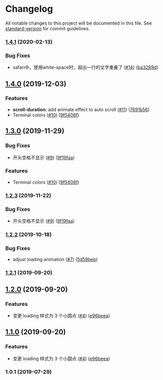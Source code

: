 # Changelog

All notable changes to this project will be documented in this file. See [standard-version](https://github.com/conventional-changelog/standard-version) for commit guidelines.

### [1.4.1](https://github.com/FEMessage/log-viewer/compare/v1.4.0...v1.4.1) (2020-02-13)


### Bug Fixes

* safari中，使用white-space时，超出一行的文字重叠了 ([#14](https://github.com/FEMessage/log-viewer/issues/14)) ([ba3289d](https://github.com/FEMessage/log-viewer/commit/ba3289d))



## [1.4.0](https://github.com/FEMessage/log-viewer/compare/v1.3.0...v1.4.0) (2019-12-03)


### Features

* **scroll-duration:** add animate effect to auto scroll ([#11](https://github.com/FEMessage/log-viewer/issues/11)) ([7691b56](https://github.com/FEMessage/log-viewer/commit/7691b56))
* Terminal colors ([#10](https://github.com/FEMessage/log-viewer/issues/10)) ([9f5408f](https://github.com/FEMessage/log-viewer/commit/9f5408f))



## [1.3.0](https://github.com/FEMessage/log-viewer/compare/v1.2.3...v1.3.0) (2019-11-29)


### Bug Fixes

* 开头空格不显示 ([#9](https://github.com/FEMessage/log-viewer/issues/9)) ([9f19faa](https://github.com/FEMessage/log-viewer/commit/9f19faa))


### Features

* Terminal colors ([#10](https://github.com/FEMessage/log-viewer/issues/10)) ([9f5408f](https://github.com/FEMessage/log-viewer/commit/9f5408f))



### [1.2.3](https://github.com/FEMessage/log-viewer/compare/v1.2.2...v1.2.3) (2019-11-22)


### Bug Fixes

* 开头空格不显示 ([#9](https://github.com/FEMessage/log-viewer/issues/9)) ([9f19faa](https://github.com/FEMessage/log-viewer/commit/9f19faa))



### [1.2.2](https://github.com/FEMessage/log-viewer/compare/v1.2.1...v1.2.2) (2019-10-18)


### Bug Fixes

* adjust loading animation ([#7](https://github.com/FEMessage/log-viewer/issues/7)) ([5d59beb](https://github.com/FEMessage/log-viewer/commit/5d59beb))



### [1.2.1](https://github.com/FEMessage/log-viewer/compare/v1.2.0...v1.2.1) (2019-09-20)



## [1.2.0](https://github.com/FEMessage/log-viewer/compare/v1.1.0...v1.2.0) (2019-09-20)


### Features

* 变更 loading 样式为 3 个小圆点 ([#4](https://github.com/FEMessage/log-viewer/issues/4)) ([e96beea](https://github.com/FEMessage/log-viewer/commit/e96beea))



## [1.1.0](https://github.com/FEMessage/log-viewer/compare/v1.0.1...v1.1.0) (2019-09-20)


### Features

* 变更 loading 样式为 3 个小圆点 ([#4](https://github.com/FEMessage/log-viewer/issues/4)) ([e96beea](https://github.com/FEMessage/log-viewer/commit/e96beea))



### 1.0.1 (2019-07-29)
